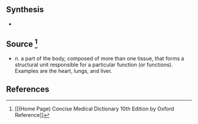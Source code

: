 ## Synthesis
- 
## Source [^1]
- $n$. a part of the body, composed of more than one tissue, that forms a structural unit responsible for a particular function (or functions). Examples are the heart, lungs, and liver.
## References

[^1]: [[(Home Page) Concise Medical Dictionary 10th Edition by Oxford Reference]]